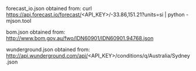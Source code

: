 forecast_io.json obtained from:
curl https://api.forecast.io/forecast/<API_KEY>/-33.86,151.21?units=si | python -mjson.tool

bom.json obtained from:
http://www.bom.gov.au/fwo/IDN60901/IDN60901.94768.json

wunderground.json obtained from:
http://api.wunderground.com/api/<API_KEY>/conditions/q/Australia/Sydney.json
